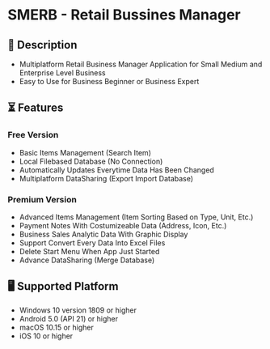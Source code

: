 # SMERB - Retail Bussines Manager

## 📝 Description
- Multiplatform Retail Business Manager Application for Small Medium and Enterprise Level Business
- Easy to Use for Business Beginner or Business Expert

## ⏳ Features
### Free Version
- Basic Items Management (Search Item)
- Local Filebased Database (No Connection)
- Automatically Updates Everytime Data Has Been Changed
- Multiplatform DataSharing (Export Import Database)
  
### Premium Version
- Advanced Items Management (Item Sorting Based on Type, Unit, Etc.)
- Payment Notes With Costumizeable Data (Address, Icon, Etc.)
- Business Sales Analytic Data With Graphic Display
- Support Convert Every Data Into Excel Files
- Delete Start Menu When App Just Started
- Advance DataSharing (Merge Database)

## 🖥️ Supported Platform
- Windows 10 version 1809 or higher
- Android 5.0 (API 21) or higher
- macOS 10.15 or higher
- iOS 10 or higher
